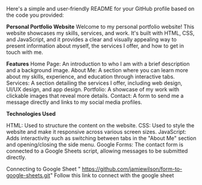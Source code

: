 
Here's a simple and user-friendly README for your GitHub profile based on the code you provided:

**Personal Portfolio Website**
Welcome to my personal portfolio website! This website showcases my skills, services, and work. It's built with HTML, CSS, and JavaScript, and it provides a clear and visually appealing way to present information about myself, the services I offer, and how to get in touch with me.

**Features**
Home Page: An introduction to who I am with a brief description and a background image.
About Me: A section where you can learn more about my skills, experience, and education through interactive tabs.
Services: A section detailing the services I offer, including web design, UI/UX design, and app design.
Portfolio: A showcase of my work with clickable images that reveal more details.
Contact: A form to send me a message directly and links to my social media profiles.

**Technologies Used**

HTML: Used to structure the content on the website.
CSS: Used to style the website and make it responsive across various screen sizes.
JavaScript: Adds interactivity such as switching between tabs in the "About Me" section and opening/closing the side menu.
Google Forms: The contact form is connected to a Google Sheets script, allowing messages to be submitted directly.


Connecting to Google Sheet
" https://github.com/jamiewilson/form-to-google-sheets.git" Follow this link to connect with the google sheet
